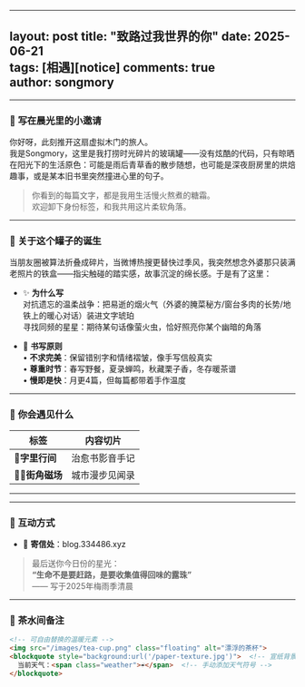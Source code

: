 
---
layout: post
title: "致路过我世界的你"
date: 2025-06-21  
tags: [相遇][notice]
comments: true  
author: songmory  
---

---

### 🌼 **写在晨光里的小邀请**  
你好呀，此刻推开这扇虚拟木门的旅人。  
我是Songmory，这里是我打捞时光碎片的玻璃罐——没有炫酷的代码，只有晾晒在阳光下的生活原色：可能是雨后青草香的散步随想，也可能是深夜厨房里的烘焙趣事，或是某本旧书里突然撞进心里的句子。  

> 你看到的每篇文字，都是我用生活慢火熬煮的糖霜。  
> 欢迎卸下身份标签，和我共用这片柔软角落。  

---

### 📖 **关于这个罐子的诞生**  
当朋友圈被算法折叠成碎片，当微博热搜更替快过季风，我突然想念外婆那只装满老照片的铁盒——指尖触碰的踏实感，故事沉淀的绵长感。于是有了这里：  

- ✨ **为什么写**  
  对抗遗忘的温柔战争：把易逝的烟火气（外婆的腌菜秘方/窗台多肉的长势/地铁上的暖心对话）装进文字琥珀  
  寻找同频的星星：期待某句话像萤火虫，恰好照亮你某个幽暗的角落  

- 🍃 **书写原则**  
  • **不求完美**：保留错别字和情绪褶皱，像手写信般真实  
  • **尊重时节**：春写野餐，夏录蝉鸣，秋藏栗子香，冬存暖茶谱  
  • **慢即是快**：月更4篇，但每篇都带着手作温度  

---

### 🌱 **你会遇见什么**  
| 标签             | 内容切片                  |
|------------------|--------------------------|
| **📖字里行间**    | 治愈书影音手记            | 
| **🚶‍♀️街角磁场**  | 城市漫步见闻录            | 
---



---

### 🌟 **互动方式**  
- 📮 **寄信处**：blog.334486.xyz

> 最后送你今日份的星光：  
> **“生命不是要赶路，是要收集值得回味的露珠”**  
> —— 写于2025年梅雨季清晨  
---

### 🍵 **茶水间备注**  
```html
<!-- 可自由替换的温暖元素 -->
<img src="/images/tea-cup.png" class="floating" alt="漂浮的茶杯"> 
<blockquote style="background:url('/paper-texture.jpg')">  <!-- 宣纸背景 -->
  当前天气：<span class="weather">☔️</span>  <!-- 手动添加天气符号 -->
</blockquote>
